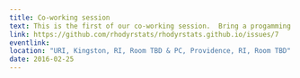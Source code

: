 ```yaml
---
title: Co-working session
text: This is the first of our co-working session.  Bring a progamming issue you are working on or having trouble with or just show up to learn and help out.  We will get together in groups to work on these problems.  Also we will always have room for beginners and will make sure to have a group working on the basics.
link: https://github.com/rhodyrstats/rhodyrstats.github.io/issues/7
eventlink: 
location: "URI, Kingston, RI, Room TBD & PC, Providence, RI, Room TBD"
date: 2016-02-25 
---
```

